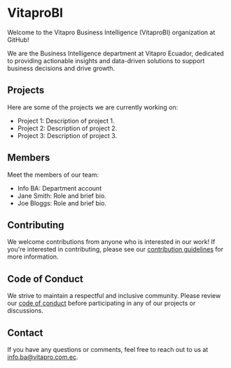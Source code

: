 # VitaproBI

Welcome to the Vitapro Business Intelligence (VitaproBI) organization at GitHub!

We are the Business Intelligence department at Vitapro Ecuador, dedicated to providing actionable insights and data-driven solutions to support business decisions and drive growth.

## Projects

Here are some of the projects we are currently working on:

- Project 1: Description of project 1.
- Project 2: Description of project 2.
- Project 3: Description of project 3.

## Members

Meet the members of our team:

- Info BA: Department account
- Jane Smith: Role and brief bio.
- Joe Bloggs: Role and brief bio.

## Contributing

We welcome contributions from anyone who is interested in our work! If you're interested in contributing, please see our [contribution guidelines](CONTRIBUTING.md) for more information.

## Code of Conduct

We strive to maintain a respectful and inclusive community. Please review our [code of conduct](CODE_OF_CONDUCT.md) before participating in any of our projects or discussions.

## Contact

If you have any questions or comments, feel free to reach out to us at [info.ba@vitapro.com.ec](mailto:info.ba@vitapro.com.ec).

